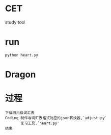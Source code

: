 # CET
study tool

# run
`python heart.py`

# Dragon

# 过程
    下载四六级词汇表
    Coding 制作与词汇表格式对应的json转换器,`adjust.py`
           复习工具,`heart.py'
    结束
